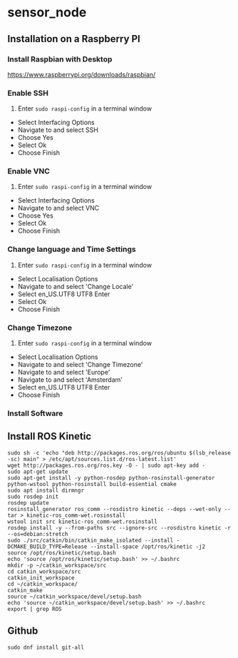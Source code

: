 # sensor_node

## Installation on a Raspberry PI

### Install Raspbian with Desktop
<https://www.raspberrypi.org/downloads/raspbian/>

### Enable SSH

1. Enter `sudo raspi-config` in a terminal window
* Select Interfacing Options
* Navigate to and select SSH
* Choose Yes
* Select Ok
* Choose Finish

### Enable VNC

1. Enter `sudo raspi-config` in a terminal window
* Select Interfacing Options
* Navigate to and select VNC
* Choose Yes
* Select Ok
* Choose Finish

### Change language and Time Settings

1. Enter `sudo raspi-config` in a terminal window
* Select Localisation Options
* Navigate to and select 'Change Locale'
* Select en_US.UTF8 UTF8 Enter
* Select Ok
* Choose Finish

### Change Timezone

1. Enter `sudo raspi-config` in a terminal window
* Select Localisation Options
* Navigate to and select 'Change Timezone'
* Navigate to and select 'Europe'
* Navigate to and select 'Amsterdam'
* Select en_US.UTF8 UTF8 Enter
* Choose Finish

### Install Software

## Install ROS Kinetic
```
sudo sh -c 'echo "deb http://packages.ros.org/ros/ubuntu $(lsb_release -sc) main" > /etc/apt/sources.list.d/ros-latest.list'
wget http://packages.ros.org/ros.key -O - | sudo apt-key add -
sudo apt-get update
sudo apt-get install -y python-rosdep python-rosinstall-generator python-wstool python-rosinstall build-essential cmake
sudo apt install dirmngr
sudo rosdep init
rosdep update
rosinstall_generator ros_comm --rosdistro kinetic --deps --wet-only --tar > kinetic-ros_comm-wet.rosinstall
wstool init src kinetic-ros_comm-wet.rosinstall
rosdep install -y --from-paths src --ignore-src --rosdistro kinetic -r --os=debian:stretch
sudo ./src/catkin/bin/catkin_make_isolated --install -DCMAKE_BUILD_TYPE=Release --install-space /opt/ros/kinetic -j2
source /opt/ros/kinetic/setup.bash
echo 'source /opt/ros/kinetic/setup.bash' >> ~/.bashrc
mkdir -p ~/catkin_workspace/src
cd catkin_workspace/src
catkin_init_workspace
cd ~/catkin_workspace/
catkin_make
source ~/catkin_workspace/devel/setup.bash
echo 'source ~/catkin_workspace/devel/setup.bash' >> ~/.bashrc
export | grep ROS
```

## Github
```
sudo dnf install git-all
```
